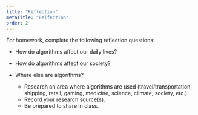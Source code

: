 ```yaml
---
title: "Reflection"
metaTitle: "Relfection"
order: 2
---
```


For homework, complete the following reflection questions:

* How do algorithms affect our daily lives?

* How do algorithms affect our society?

* Where else are algorithms?
    * Research an area where algorithms are used (travel/transportation, shipping, retail, gaming, medicine, science, climate, society, etc.).
    * Record your research source(s).
    * Be prepared to share in class.

 